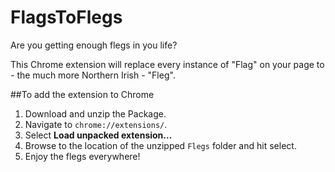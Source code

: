 FlagsToFlegs
============

Are you getting enough flegs in you life?

This Chrome extension will replace every instance of "Flag" on your page to - the much more Northern Irish - "Fleg".

##To add the extension to Chrome
1. Download and unzip the Package.
2. Navigate to `chrome://extensions/`.
3. Select **Load unpacked extension...**
4. Browse to the location of the unzipped `Flegs` folder and hit select.
5. Enjoy the flegs everywhere!
